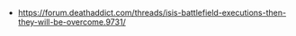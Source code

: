  * https://forum.deathaddict.com/threads/isis-battlefield-executions-then-they-will-be-overcome.9731/
